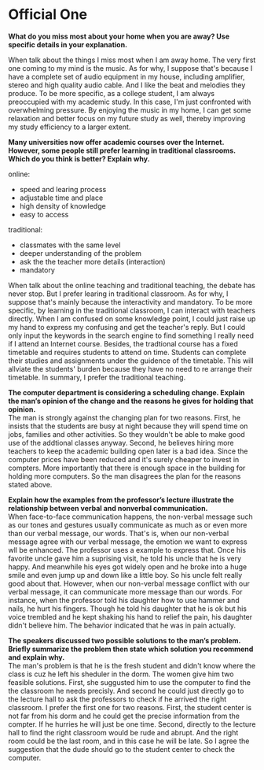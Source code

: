 # Official One
**What do you miss most about your home when you are away? Use specific details in your explanation.**


When talk about the things I miss most when I am away home. The very first one coming to my mind is the music. As for why, I suppose that's because I have a complete set of audio equipment in my house, including amplifier, stereo and high quality audio cable. And I like the beat and melodies they produce. To be more specific, as a college student, I am always preoccupied with my academic study. In this case, I'm just confronted with overwhelming pressure. By enjoying the music in my home, I can get some relaxation and better focus on my future study as well, thereby improving my study efficiency to a larger extent.


**Many universities now offer academic courses over the Internet. However, some people still prefer learning in traditional classrooms. Which do you think is better? Explain why.**

online:
* speed and learing process
* adjustable time and place
* high density of knowledge
* easy to access

traditional:
* classmates with the same level
* deeper understanding of the problem
* ask the the teacher more details (interaction)
* mandatory

When talk about the online teaching and traditional teaching, the debate has never stop. But I prefer learing in traditional classroom. As for why, I suppose that's mainly because the interactivity and mandatory. To be more specific, by learning in the traditional classroom, I can interact with teachers directly. When I am confused on some knowledge point, I could just raise up my hand to express my confusing and get the teacher's reply. But I could only input the keywords in the search engine to find something I really need if I attend an Internet course. Besides, the tradtional course has a fixed timetable and requires students to attend on time. Students can complete their studies and assignments under the guidence of the timetable. This will allviate the students' burden because they have no need to re arrange their timetable. In summary, I prefer the traditional teaching.


**The computer department is considering a scheduling change. Explain the man’s opinion of the change and the reasons he gives for holding that opinion.**  
The man is strongly against the changing plan for two reasons. First, he insists that the students are busy at night because they will spend time on jobs, families and other activities. So they wouldn't be able to make good use of the addtional classes anyway. Second, he believes hiring more teachers to keep the academic building open later is a bad idea. Since the computer prices have been reduced and it's surely cheaper to invest in compters. More importantly that there is enough space in the building for holding more computers. So the man disagrees the plan for the reasons stated above.

**Explain how the examples from the professor’s lecture illustrate the relationship between verbal and nonverbal communication.**  
When face-to-face communication happens, the non-verbal message such as our tones and gestures usually communicate as much as or even more than our verbal message, our words. That's is, when our non-verbal message agree with our verbal message, the emotion we want to express wll be enhanced. The professor uses a example to express that. Once his favorite uncle gave him a suprising visit, he told his uncle that he is very happy. And meanwhile his eyes got widely open and he broke into a huge smile and even jump up and down like a little boy. So his uncle felt really good about that. However, when our non-verbal message conflict with our verbal message, it can communicate more message than our words. For instance, when the professor told his daughter how to use hammer and nails, he hurt his fingers. Though he told his daughter that he is ok but his voice trembled and he kept shaking his hand to relief the pain, his daughter didn't believe him. The behavior indicated that he was in pain actually.


**The speakers discussed two possible solutions to the man’s problem. Briefly summarize the problem then state which solution you recommend and explain why.**  
The man's problem is that he is the fresh student and didn't know where the class is cuz he left his sheduler in the dorm. The women give him two feasible solutions. First, she suggusted him to use the computer to find the the classroom he needs precisly. And second he could just directly go to the lecture hall to ask the professors to check if he arrived the right classroom. I prefer the first one for two reasons. First, the student center is not far from his dorm and he could get the precise information from the compter. If he hurries he will just be one time. Second, directly to the lecture hall to find the right classroom would be rude and abrupt. And the right room could be the last room, and in this case he will be late. So I agree the suggestion that the dude should go to the student center to check the computer.